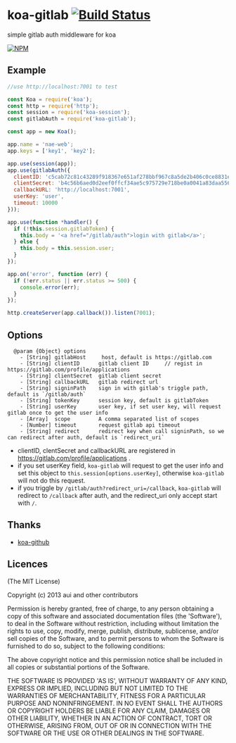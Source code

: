 koa-gitlab [![Build Status](https://secure.travis-ci.org/koajs/koa-gitlab.png)](http://travis-ci.org/koajs/koa-gitlab)
==========

simple gitlab auth middleware for koa

[![NPM](https://nodei.co/npm/koa-gitlab.png?downloads=true)](https://nodei.co/npm/koa-gitlab/)

## Example

```js
//use http://localhost:7001 to test

const Koa = require('koa');
const http = require('http');
const session = require('koa-session');
const gitlabAuth = require('koa-gitlab');

const app = new Koa();

app.name = 'nae-web';
app.keys = ['key1', 'key2'];

app.use(session(app));
app.use(gitlabAuth({
  clientID: 'c5cab72c81c43289f918367e651af278bbf967c8a5de2b406c0ce8831eacfeaa',
  clientSecret: 'b4c56b6aed0d2eef0ffcf34ae5c975729e718be0a0041a83daa5564974e46a06',
  callbackURL: 'http://localhost:7001',
  userKey: 'user',
  timeout: 10000
}));

app.use(function *handler() {
  if (!this.session.gitlabToken) {
    this.body = '<a href="/gitlab/auth">login with gitlab</a>';
  } else {
    this.body = this.session.user;
  }
});

app.on('error', function (err) {
  if (!err.status || err.status >= 500) {
    console.error(err);
  }
});

http.createServer(app.callback()).listen(7001);
```

## Options

```
  @param {Object} options
    - [String] gitlabHost     host, default is https://gitlab.com
    - [String] clientID      gitlab client ID     // regist in https://gitlab.com/profile/applications
    - [String] clientSecret  gitlab client secret
    - [String] callbackURL   gitlab redirect url
    - [String] signinPath    sign in with gitlab's triggle path, default is `/gitlab/auth`
    - [String] tokenKey      session key, default is gitlabToken
    - [String] userKey       user key, if set user key, will request gitlab once to get the user info
    - [Array]  scope         A comma separated list of scopes
    - [Number] timeout       request gitlab api timeout
    - [String] redirect      redirect key when call signinPath, so we can redirect after auth, default is `redirect_uri`
```

* clientID, clentSecret and callbackURL are registered in https://gitlab.com/profile/applications .
* if you set userKey field, `koa-gitlab` will request to get the user info and set this object to `this.session[options.userKey]`, otherwise `koa-gitlab` will not do this request.
* if you triggle by `/gitlab/auth?redirect_uri=/callback`, `koa-gitlab` will redirect to `/callback` after auth, and the redirect_uri only accept start with `/`.

## Thanks

* [koa-github](https://github.com/koajs/koa-github)

## Licences
(The MIT License)

Copyright (c) 2013 aui and other contributors

Permission is hereby granted, free of charge, to any person obtaining a copy of this software and associated documentation files (the 'Software'), to deal in the Software without restriction, including without limitation the rights to use, copy, modify, merge, publish, distribute, sublicense, and/or sell copies of the Software, and to permit persons to whom the Software is furnished to do so, subject to the following conditions:

The above copyright notice and this permission notice shall be included in all copies or substantial portions of the Software.

THE SOFTWARE IS PROVIDED 'AS IS', WITHOUT WARRANTY OF ANY KIND, EXPRESS OR IMPLIED, INCLUDING BUT NOT LIMITED TO THE WARRANTIES OF MERCHANTABILITY, FITNESS FOR A PARTICULAR PURPOSE AND NONINFRINGEMENT. IN NO EVENT SHALL THE AUTHORS OR COPYRIGHT HOLDERS BE LIABLE FOR ANY CLAIM, DAMAGES OR OTHER LIABILITY, WHETHER IN AN ACTION OF CONTRACT, TORT OR OTHERWISE, ARISING FROM, OUT OF OR IN CONNECTION WITH THE SOFTWARE OR THE USE OR OTHER DEALINGS IN THE SOFTWARE.
